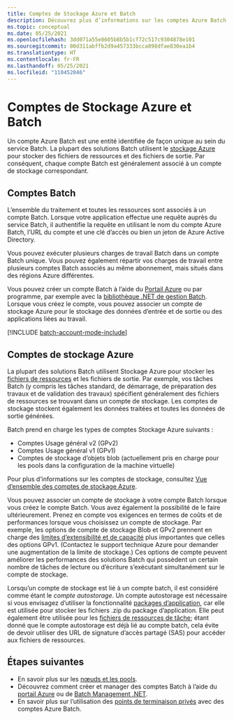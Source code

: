 ```yaml
---
title: Comptes de Stockage Azure et Batch
description: Découvrez plus d’informations sur les comptes Azure Batch et leur utilisation du point de vue du développement.
ms.topic: conceptual
ms.date: 05/25/2021
ms.openlocfilehash: 3dd071a55e8605b8b5b1cf72c517c9304878e101
ms.sourcegitcommit: 80d311abffb2d9a457333bcca898dfae830ea1b4
ms.translationtype: HT
ms.contentlocale: fr-FR
ms.lasthandoff: 05/25/2021
ms.locfileid: "110452046"
---
```

# <a name="batch-accounts-and-azure-storage-accounts"></a>Comptes de Stockage Azure et Batch

Un compte Azure Batch est une entité identifiée de façon unique au sein du service Batch. La plupart des solutions Batch utilisent le [stockage Azure](../storage/index.yml) pour stocker des fichiers de ressources et des fichiers de sortie. Par conséquent, chaque compte Batch est généralement associé à un compte de stockage correspondant.

## <a name="batch-accounts"></a>Comptes Batch

L’ensemble du traitement et toutes les ressources sont associés à un compte Batch. Lorsque votre application effectue une requête auprès du service Batch, il authentifie la requête en utilisant le nom du compte Azure Batch, l’URL du compte et une clé d’accès ou bien un jeton de Azure Active Directory.

Vous pouvez exécuter plusieurs charges de travail Batch dans un compte Batch unique. Vous pouvez également répartir vos charges de travail entre plusieurs comptes Batch associés au même abonnement, mais situés dans des régions Azure différentes.

Vous pouvez créer un compte Batch à l’aide du [Portail Azure](batch-account-create-portal.md) ou par programme, par exemple avec la [bibliothèque .NET de gestion Batch](batch-management-dotnet.md). Lorsque vous créez le compte, vous pouvez associer un compte de stockage Azure pour le stockage des données d’entrée et de sortie ou des applications liées au travail.

[!INCLUDE [batch-account-mode-include](../../includes/batch-account-mode-include.md)]


## <a name="azure-storage-accounts"></a>Comptes de stockage Azure

La plupart des solutions Batch utilisent Stockage Azure pour stocker les [fichiers de ressources](resource-files.md) et les fichiers de sortie. Par exemple, vos tâches Batch (y compris les tâches standard, de démarrage, de préparation des travaux et de validation des travaux) spécifient généralement des fichiers de ressources se trouvant dans un compte de stockage. Les comptes de stockage stockent également les données traitées et toutes les données de sortie générées.

Batch prend en charge les types de comptes Stockage Azure suivants :

- Comptes Usage général v2 (GPv2)
- Comptes Usage général v1 (GPv1)
- Comptes de stockage d’objets blob (actuellement pris en charge pour les pools dans la configuration de la machine virtuelle)

Pour plus d’informations sur les comptes de stockage, consultez [Vue d’ensemble des comptes de stockage Azure](../storage/common/storage-account-overview.md).

Vous pouvez associer un compte de stockage à votre compte Batch lorsque vous créez le compte Batch. Vous avez également la possibilité de le faire ultérieurement. Prenez en compte vos exigences en termes de coûts et de performances lorsque vous choisissez un compte de stockage. Par exemple, les options de compte de stockage Blob et GPv2 prennent en charge des [limites d’extensibilité et de capacité](https://azure.microsoft.com/blog/announcing-larger-higher-scale-storage-accounts/) plus importantes que celles des options GPv1. (Contactez le support technique Azure pour demander une augmentation de la limite de stockage.) Ces options de compte peuvent améliorer les performances des solutions Batch qui possèdent un certain nombre de tâches de lecture ou d’écriture s’exécutant simultanément sur le compte de stockage.

Lorsqu’un compte de stockage est lié à un compte batch, il est considéré comme étant le *compte autostorage*. Un compte autostorage est nécessaire si vous envisagez d’utiliser la fonctionnalité [packages d’application](batch-application-packages.md), car elle est utilisée pour stocker les fichiers .zip du package d’application. Elle peut également être utilisée pour les [fichiers de ressources de tâche](resource-files.md#storage-container-name-autostorage); étant donné que le compte autostorage est déjà lié au compte batch, cela évite de devoir utiliser des URL de signature d’accès partagé (SAS) pour accéder aux fichiers de ressources.

## <a name="next-steps"></a>Étapes suivantes

- En savoir plus sur les [nœuds et les pools](nodes-and-pools.md).
- Découvrez comment créer et manager des comptes Batch à l’aide du [portail Azure](batch-account-create-portal.md) ou de [Batch Management .NET](batch-management-dotnet.md).
- En savoir plus sur l’utilisation des [points de terminaison privés](private-connectivity.md) avec des comptes Azure Batch.
